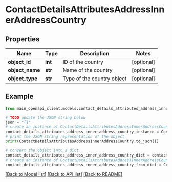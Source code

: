 # ContactDetailsAttributesAddressInnerAddressCountry


## Properties

Name | Type | Description | Notes
------------ | ------------- | ------------- | -------------
**object_id** | **int** | ID of the country | [optional] 
**object_name** | **str** | Name of the country | [optional] 
**object_type** | **str** | Type of the country object | [optional] 

## Example

```python
from main_openapi_client.models.contact_details_attributes_address_inner_address_country import ContactDetailsAttributesAddressInnerAddressCountry

# TODO update the JSON string below
json = "{}"
# create an instance of ContactDetailsAttributesAddressInnerAddressCountry from a JSON string
contact_details_attributes_address_inner_address_country_instance = ContactDetailsAttributesAddressInnerAddressCountry.from_json(json)
# print the JSON string representation of the object
print(ContactDetailsAttributesAddressInnerAddressCountry.to_json())

# convert the object into a dict
contact_details_attributes_address_inner_address_country_dict = contact_details_attributes_address_inner_address_country_instance.to_dict()
# create an instance of ContactDetailsAttributesAddressInnerAddressCountry from a dict
contact_details_attributes_address_inner_address_country_from_dict = ContactDetailsAttributesAddressInnerAddressCountry.from_dict(contact_details_attributes_address_inner_address_country_dict)
```
[[Back to Model list]](../README.md#documentation-for-models) [[Back to API list]](../README.md#documentation-for-api-endpoints) [[Back to README]](../README.md)


